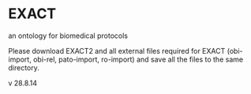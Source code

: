EXACT
=====

an ontology for biomedical protocols

Please download EXACT2 and all external files required for EXACT (obi-import, obi-rel, pato-import, ro-import) and save all the files to the same directory.

v
28.8.14
